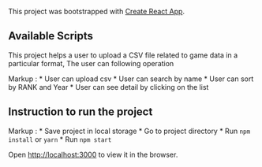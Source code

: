 This project was bootstrapped with [Create React App](https://github.com/facebook/create-react-app).

## Available Scripts

This project helps a user to upload a CSV file related to game data in a particular format,
The user can  following operation

 Markup : * User can upload csv
          * User can search by name
          * User can sort by RANK and Year
          * User can see detail by clicking on the list
          
## Instruction to run the project

 Markup : * Save project in local storage
          * Go to project directory
          * Run `npm install` or `yarn`
          * Run `npm start`
          

Open [http://localhost:3000](http://localhost:3000) to view it in the browser.


